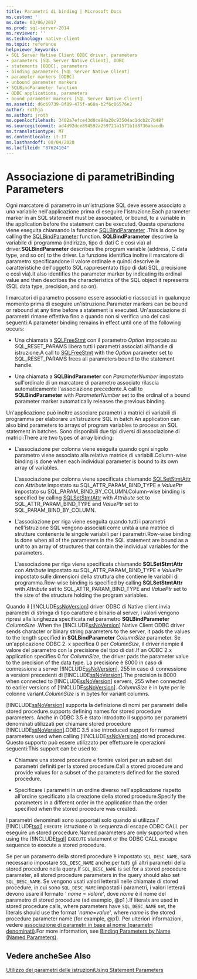 ```yaml
---
title: Parametri di binding | Microsoft Docs
ms.custom: ''
ms.date: 03/06/2017
ms.prod: sql-server-2014
ms.reviewer: ''
ms.technology: native-client
ms.topic: reference
helpviewer_keywords:
- SQL Server Native Client ODBC driver, parameters
- parameters [SQL Server Native Client], ODBC
- statements [ODBC], parameters
- binding parameters [SQL Server Native Client]
- parameter markers [ODBC]
- unbound parameter markers
- SQLBindParameter function
- ODBC applications, parameters
- bound parameter markers [SQL Server Native Client]
ms.assetid: d6c69739-8f89-475f-a60a-b2f6c06576e2
author: rothja
ms.author: jroth
ms.openlocfilehash: 3402a7efce43d0ce94a20c93504ac1dcb2c7b48f
ms.sourcegitcommit: ad4d92dce894592a259721a1571b1d8736abacdb
ms.translationtype: MT
ms.contentlocale: it-IT
ms.lasthandoff: 08/04/2020
ms.locfileid: "87624104"
---
```

# <a name="binding-parameters"></a><span data-ttu-id="f4537-102">Associazione di parametri</span><span class="sxs-lookup"><span data-stu-id="f4537-102">Binding Parameters</span></span>
  <span data-ttu-id="f4537-103">Ogni marcatore di parametro in un'istruzione SQL deve essere associato a una variabile nell'applicazione prima di eseguire l'istruzione.</span><span class="sxs-lookup"><span data-stu-id="f4537-103">Each parameter marker in an SQL statement must be associated, or bound, to a variable in the application before the statement can be executed.</span></span> <span data-ttu-id="f4537-104">Questa operazione viene eseguita chiamando la funzione [SQLBindParameter](../native-client-odbc-api/sqlbindparameter.md) .</span><span class="sxs-lookup"><span data-stu-id="f4537-104">This is done by calling the [SQLBindParameter](../native-client-odbc-api/sqlbindparameter.md) function.</span></span> <span data-ttu-id="f4537-105">**SQLBindParameter** descrive la variabile di programma (indirizzo, tipo di dati C e così via) al driver.</span><span class="sxs-lookup"><span data-stu-id="f4537-105">**SQLBindParameter** describes the program variable (address, C data type, and so on) to the driver.</span></span> <span data-ttu-id="f4537-106">La funzione identifica inoltre il marcatore di parametro specificandone il valore ordinale e quindi descrive le caratteristiche dell'oggetto SQL rappresentato (tipo di dati SQL, precisione e così via).</span><span class="sxs-lookup"><span data-stu-id="f4537-106">It also identifies the parameter marker by indicating its ordinal value and then describes the characteristics of the SQL object it represents (SQL data type, precision, and so on).</span></span>

 <span data-ttu-id="f4537-107">I marcatori di parametro possono essere associati o riassociati in qualunque momento prima di eseguire un'istruzione.</span><span class="sxs-lookup"><span data-stu-id="f4537-107">Parameter markers can be bound or rebound at any time before a statement is executed.</span></span> <span data-ttu-id="f4537-108">Un'associazione di parametri rimane effettiva fino a quando non si verifica uno dei casi seguenti:</span><span class="sxs-lookup"><span data-stu-id="f4537-108">A parameter binding remains in effect until one of the following occurs:</span></span>

-   <span data-ttu-id="f4537-109">Una chiamata a [SQLFreeStmt](../native-client-odbc-api/sqlfreestmt.md) con il parametro *Option* impostato su SQL_RESET_PARAMS libera tutti i parametri associati all'handle di istruzione.</span><span class="sxs-lookup"><span data-stu-id="f4537-109">A call to [SQLFreeStmt](../native-client-odbc-api/sqlfreestmt.md) with the *Option* parameter set to SQL_RESET_PARAMS frees all parameters bound to the statement handle.</span></span>

-   <span data-ttu-id="f4537-110">Una chiamata a **SQLBindParameter** con *ParameterNumber* impostato sull'ordinale di un marcatore di parametro associato rilascia automaticamente l'associazione precedente.</span><span class="sxs-lookup"><span data-stu-id="f4537-110">A call to **SQLBindParameter** with *ParameterNumber* set to the ordinal of a bound parameter marker automatically releases the previous binding.</span></span>

 <span data-ttu-id="f4537-111">Un'applicazione può inoltre associare parametri a matrici di variabili di programma per elaborare un'istruzione SQL in batch.</span><span class="sxs-lookup"><span data-stu-id="f4537-111">An application can also bind parameters to arrays of program variables to process an SQL statement in batches.</span></span> <span data-ttu-id="f4537-112">Sono disponibili due tipi diversi di associazione di matrici:</span><span class="sxs-lookup"><span data-stu-id="f4537-112">There are two types of array binding:</span></span>

-   <span data-ttu-id="f4537-113">L'associazione per colonna viene eseguita quando ogni singolo parametro viene associato alla relativa matrice di variabili.</span><span class="sxs-lookup"><span data-stu-id="f4537-113">Column-wise binding is done when each individual parameter is bound to its own array of variables.</span></span>

     <span data-ttu-id="f4537-114">L'associazione per colonna viene specificata chiamando [SQLSetStmtAttr](../native-client-odbc-api/sqlsetstmtattr.md) con *Attribute* impostato su SQL_ATTR_PARAM_BIND_TYPE e *ValuePtr* impostato su SQL_PARAM_BIND_BY_COLUMN.</span><span class="sxs-lookup"><span data-stu-id="f4537-114">Column-wise binding is specified by calling [SQLSetStmtAttr](../native-client-odbc-api/sqlsetstmtattr.md) with *Attribute* set to SQL_ATTR_PARAM_BIND_TYPE and *ValuePtr* set to SQL_PARAM_BIND_BY_COLUMN.</span></span>

-   <span data-ttu-id="f4537-115">L'associazione per riga viene eseguita quando tutti i parametri nell'istruzione SQL vengono associati come unità a una matrice di strutture contenente le singole variabili per i parametri.</span><span class="sxs-lookup"><span data-stu-id="f4537-115">Row-wise binding is done when all of the parameters in the SQL statement are bound as a unit to an array of structures that contain the individual variables for the parameters.</span></span>

     <span data-ttu-id="f4537-116">L'associazione per riga viene specificata chiamando **SQLSetStmtAttr** con *Attribute* impostato su SQL_ATTR_PARAM_BIND_TYPE e *ValuePtr* impostato sulle dimensioni della struttura che contiene le variabili di programma.</span><span class="sxs-lookup"><span data-stu-id="f4537-116">Row-wise binding is specified by calling **SQLSetStmtAttr** with *Attribute* set to SQL_ATTR_PARAM_BIND_TYPE and *ValuePtr* set to the size of the structure holding the program variables.</span></span>

 <span data-ttu-id="f4537-117">Quando il [!INCLUDE[ssNoVersion](../../includes/ssnoversion-md.md)] driver ODBC di Native client invia parametri di stringa di tipo carattere o binario al server, i valori vengono ripresi alla lunghezza specificata nel parametro **SQLBindParameter** *ColumnSize* .</span><span class="sxs-lookup"><span data-stu-id="f4537-117">When the [!INCLUDE[ssNoVersion](../../includes/ssnoversion-md.md)] Native Client ODBC driver sends character or binary string parameters to the server, it pads the values to the length specified in **SQLBindParameter** *ColumnSize* parameter.</span></span> <span data-ttu-id="f4537-118">Se un'applicazione ODBC 2. x specifica 0 per *ColumnSize*, il driver riempie il valore del parametro con la precisione del tipo di dati.</span><span class="sxs-lookup"><span data-stu-id="f4537-118">If an ODBC 2.x application specifies 0 for *ColumnSize*, the driver pads the parameter value to the precision of the data type.</span></span> <span data-ttu-id="f4537-119">La precisione è 8000 in caso di connessione a server [!INCLUDE[ssNoVersion](../../includes/ssnoversion-md.md)], 255 in caso di connessione a versioni precedenti di [!INCLUDE[ssNoVersion](../../includes/ssnoversion-md.md)].</span><span class="sxs-lookup"><span data-stu-id="f4537-119">The precision is 8000 when connected to [!INCLUDE[ssNoVersion](../../includes/ssnoversion-md.md)] servers, 255 when connected to earlier versions of [!INCLUDE[ssNoVersion](../../includes/ssnoversion-md.md)].</span></span> <span data-ttu-id="f4537-120">*ColumnSize* è in byte per le colonne variant.</span><span class="sxs-lookup"><span data-stu-id="f4537-120">*ColumnSize* is in bytes for variant columns.</span></span>

 [!INCLUDE[ssNoVersion](../../includes/ssnoversion-md.md)] <span data-ttu-id="f4537-121">supporta la definizione di nomi per parametri delle stored procedure.</span><span class="sxs-lookup"><span data-stu-id="f4537-121">supports defining names for stored procedure parameters.</span></span> <span data-ttu-id="f4537-122">Anche in ODBC 3.5 è stato introdotto il supporto per parametri denominati utilizzati per chiamare stored procedure [!INCLUDE[ssNoVersion](../../includes/ssnoversion-md.md)].</span><span class="sxs-lookup"><span data-stu-id="f4537-122">ODBC 3.5 also introduced support for named parameters used when calling [!INCLUDE[ssNoVersion](../../includes/ssnoversion-md.md)] stored procedures.</span></span> <span data-ttu-id="f4537-123">Questo supporto può essere utilizzato per effettuare le operazioni seguenti:</span><span class="sxs-lookup"><span data-stu-id="f4537-123">This support can be used to:</span></span>

-   <span data-ttu-id="f4537-124">Chiamare una stored procedure e fornire valori per un subset dei parametri definiti per la stored procedure.</span><span class="sxs-lookup"><span data-stu-id="f4537-124">Call a stored procedure and provide values for a subset of the parameters defined for the stored procedure.</span></span>

-   <span data-ttu-id="f4537-125">Specificare i parametri in un ordine diverso nell'applicazione rispetto all'ordine specificato alla creazione della stored procedure.</span><span class="sxs-lookup"><span data-stu-id="f4537-125">Specify the parameters in a different order in the application than the order specified when the stored procedure was created.</span></span>

 <span data-ttu-id="f4537-126">I parametri denominati sono supportati solo quando si utilizza l' [!INCLUDE[tsql](../../includes/tsql-md.md)] `EXECUTE` istruzione o la sequenza di escape ODBC CALL per eseguire un stored procedure.</span><span class="sxs-lookup"><span data-stu-id="f4537-126">Named parameters are only supported when using the [!INCLUDE[tsql](../../includes/tsql-md.md)] `EXECUTE` statement or the ODBC CALL escape sequence to execute a stored procedure.</span></span>

 <span data-ttu-id="f4537-127">Se per un parametro della stored procedure è impostato `SQL_DESC_NAME`, sarà necessario impostare `SQL_DESC_NAME` anche per tutti gli altri parametri della stored procedure nella query.</span><span class="sxs-lookup"><span data-stu-id="f4537-127">If `SQL_DESC_NAME` is set for a stored procedure parameter, all stored procedure parameters in the query should also set `SQL_DESC_NAME`.</span></span>  <span data-ttu-id="f4537-128">Se vengono usati valori letterali nelle chiamate di stored procedure, in cui sono `SQL_DESC_NAME` impostati i parametri, i valori letterali devono usare il formato *' nome* = *valore*', dove *nome* è il nome del parametro di stored procedure (ad esempio, @p1 ).</span><span class="sxs-lookup"><span data-stu-id="f4537-128">If literals are used in stored procedure calls, where parameters have `SQL_DESC_NAME` set, the literals should use the format *'name*=*value*', where *name* is the stored procedure parameter name (for example, @p1).</span></span> <span data-ttu-id="f4537-129">Per ulteriori informazioni, vedere [associazione di parametri in base al nome (parametri denominati)](https://go.microsoft.com/fwlink/?LinkId=167215).</span><span class="sxs-lookup"><span data-stu-id="f4537-129">For more information, see [Binding Parameters by Name (Named Parameters)](https://go.microsoft.com/fwlink/?LinkId=167215).</span></span>

## <a name="see-also"></a><span data-ttu-id="f4537-130">Vedere anche</span><span class="sxs-lookup"><span data-stu-id="f4537-130">See Also</span></span>
 [<span data-ttu-id="f4537-131">Utilizzo dei parametri delle istruzioni</span><span class="sxs-lookup"><span data-stu-id="f4537-131">Using Statement Parameters</span></span>](using-statement-parameters.md)


